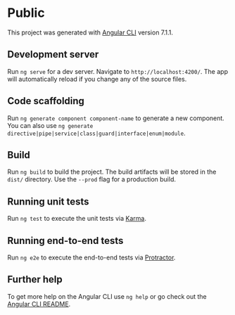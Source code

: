 [comment]: <> (MR: A strong README would help this project a whole lot.  With a README, laypeople can pick up a project and help a whole lot more.  Learning it on the fly has been a bit tricky.  Either in the Root of the project or in the root of the FE.)
[comment]: <> (MR: A Mongo Seeder would come in handy for picking the project up quickly)

# Public

This project was generated with [Angular CLI](https://github.com/angular/angular-cli) version 7.1.1.

## Development server

Run `ng serve` for a dev server. Navigate to `http://localhost:4200/`. The app will automatically reload if you change any of the source files.

## Code scaffolding

Run `ng generate component component-name` to generate a new component. You can also use `ng generate directive|pipe|service|class|guard|interface|enum|module`.

## Build

Run `ng build` to build the project. The build artifacts will be stored in the `dist/` directory. Use the `--prod` flag for a production build.


[comment]: <> (MR: Unit tests are a bit lacking, if they aren't being used, removing them from the project to clean it up. )
## Running unit tests

Run `ng test` to execute the unit tests via [Karma](https://karma-runner.github.io).

## Running end-to-end tests

Run `ng e2e` to execute the end-to-end tests via [Protractor](http://www.protractortest.org/).

## Further help

To get more help on the Angular CLI use `ng help` or go check out the [Angular CLI README](https://github.com/angular/angular-cli/blob/master/README.md).
